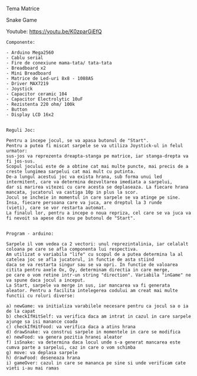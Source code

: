 Tema Matrice 

Snake Game

Youtube: https://youtu.be/K0zparGiEfQ

    Componente: 
    
    - Arduino Mega2560 
    - Cablu serial 
    - Fire de conexiune mama-tata/ tata-tata 
    - Breadboard x2 
    - Mini Breadboard 
    - Matrice de Led-uri 8x8 - 1088AS 
    - Driver MAX7219 
    - Joystick 
    - Capacitor ceramic 104
    - Capacitor Electrolytic 10uF 
    - Rezistenta 220 ohm/ 100k 
    - Button 
    - Display LCD 16x2


    Reguli Joc: 
    
    Pentru a incepe jocul, se va apasa butonul de "Start".
    Pentru a putea fi miscat sarpele se va utiliza Joystick-ul in felul urmator:
    sus-jos va reprezenta dreapta-stanga pe matrice, iar stanga-drepta va fi jos-sus. 
    Scopul jocului este de a obtine cat mai multe puncte, mai precis de a creste lungimea sarpelui cat mai mult cu putinta.
    De-a lungul acestui joc va exista hrana, sub forma unui led intermitent, care va determina dezvoltarea imediata a sarpelui, 
    dar si marirea vitezei cu care acesta se deplaseaza. La fiecare hrana mancata, jucatorul va castiga 10p in plus la scor. 
    Jocul se incheie in momentul in care sarpele se va atinge pe sine. Insa, fiecare persoana care va juca, are dreptul la 3 runde
    (vieti), care se vor restarta automat.
    La finalul lor, pentru a incepe o noua repriza, cel care se va juca va fi nevoit sa apese din nou pe butonul de "Start".


    Program - arduino: 
    
    Sarpele il vom vedea ca 2 vectori: unul reprezintalinia, iar celalalt coloana pe care se afla componenta lui respectiva.
    Am utilizat o variabila "life" cu scopul de a putea determina la al catelea joc se afla jucatorul, in functie de asta stiind
    daca se va restarta singur sau se va opri. In functie de valoarea citita pentru axele Ox, Oy, determinam directia in care merge,
    pe care o vom retine intr-un string "direction". Variabila "inGame" ne va spune daca jocul a inceput. 
    La Start, sarpele va merge in sus, iar mancarea va fi generata aleator. Pentru a facilita intelegerea codului am creat mai multe
    functii cu roluri diverse:
    
    a) newGame: va initializa varabilele necesare pentru ca jocul sa o ia de la capat 
    b) checkIfHitSelf: va verifica daca am intrat in cazul in care sarpele ajunge sa isi manance coada 
    c) checkIfHitFood: va verifica daca a atins hrana 
    d) drawSnake: va construi sarpele in momentele in care se modifica 
    e) newFood: va genera pozitia hranei aleator 
    f) isSnake: va determina daca locul unde s-a generat mancarea este cumva parte a sarpelui, caz in care o vom schimba 
    g) move: va deplasa sarpele 
    h) drawFood: deseneaza hrana 
    i) gameOver: cazul in care se mananca pe sine si unde verificam cate vieti i-au mai ramas
